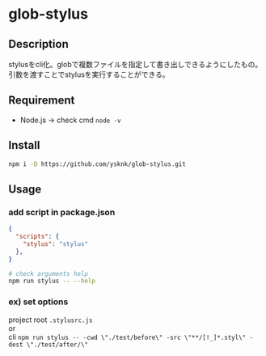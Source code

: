 # glob-stylus

## Description

stylusをcli化。globで複数ファイルを指定して書き出しできるようにしたもの。  
引数を渡すことでstylusを実行することができる。  

## Requirement

* Node.js -> check cmd `node -v`

## Install

```sh
npm i -D https://github.com/ysknk/glob-stylus.git
```

## Usage

### add script in package.json

```json
{
  "scripts": {
    "stylus": "stylus"
  },
}
```

```sh
# check arguments help
npm run stylus -- --help
```

### ex) set options

project root `.stylusrc.js`  
or  
cli `npm run stylus -- -cwd \"./test/before\" -src \"**/[!_]*.styl\" -dest \"./test/after/\" 
`
